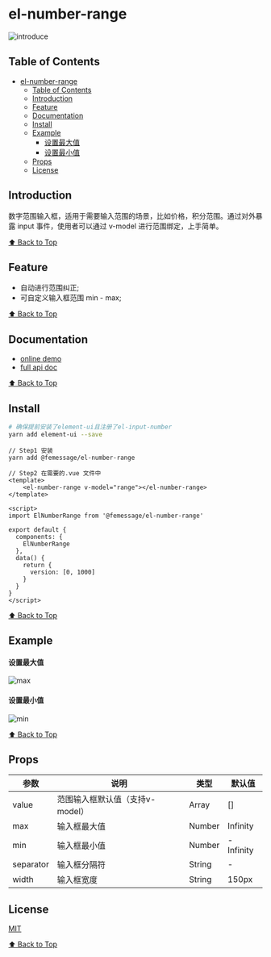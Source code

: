 # el-number-range

![introduce](https://i.screenshot.net/8lw5osg)

## Table of Contents

- [el-number-range](#el-number-range)
  - [Table of Contents](#table-of-contents)
  - [Introduction](#introduction)
  - [Feature](#feature)
  - [Documentation](#documentation)
  - [Install](#install)
  - [Example](#example)
      - [设置最大值](#%E8%AE%BE%E7%BD%AE%E6%9C%80%E5%A4%A7%E5%80%BC)
      - [设置最小值](#%E8%AE%BE%E7%BD%AE%E6%9C%80%E5%B0%8F%E5%80%BC)
  - [Props](#props)
  - [License](#license)

## Introduction

数字范围输入框，适用于需要输入范围的场景，比如价格，积分范围。通过对外暴露 input 事件，使用者可以通过 v-model 进行范围绑定，上手简单。

[⬆ Back to Top](#table-of-contents)

## Feature

* 自动进行范围纠正;
* 可自定义输入框范围 min - max;

[⬆ Back to Top](#table-of-contents)

## Documentation

- [online demo](https://femessage.github.io/el-number-range/storybook/)
- [full api doc](https://femessage.github.io/el-number-range/)

[⬆ Back to Top](#table-of-contents)

## Install

```sh
# 确保提前安装了element-ui且注册了el-input-number
yarn add element-ui --save
```

```vue
// Step1 安装
yarn add @femessage/el-number-range 

// Step2 在需要的.vue 文件中
<template>
    <el-number-range v-model="range"></el-number-range>
</template>

<script>
import ElNumberRange from '@femessage/el-number-range'

export default {
  components: {
    ElNumberRange
  },
  data() {
    return {
      version: [0, 1000]
    }
  }
}
</script>
```

[⬆ Back to Top](#table-of-contents)

## Example

#### 设置最大值

![max](https://i.screenshot.net/e3yvzt8)

#### 设置最小值

![min](https://i.screenshot.net/4n4pmum)

[⬆ Back to Top](#table-of-contents)

## Props

| 参数                   | 说明                       | 类型    | 默认值 |
| ---------------------- | -------------------------- | ------- | ------ |
| value                  | 范围输入框默认值（支持v-model）| Array | []   |
| max                    | 输入框最大值                | Number  | Infinity   |
| min                    | 输入框最小值                | Number  | -Infinity   |
| separator              | 输入框分隔符                | String  |  -   |
| width                  | 输入框宽度                  | String  | 150px |



## License

[MIT](./LICENSE)

[⬆ Back to Top](#table-of-contents)
